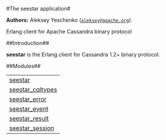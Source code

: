 

#The seestar application#


__Authors:__ Aleksey Yeschenko ([`aleksey@apache.org`](mailto:aleksey@apache.org)).

Erlang client for Apache Cassandra binary protocol

##Introduction##

<strong>seestar</strong>
 is the Erlang client for Cassandra 1.2+ binary protocol.


##Modules##


<table width="100%" border="0" summary="list of modules">
<tr><td><a href="seestar.md" class="module">seestar</a></td></tr>
<tr><td><a href="seestar_cqltypes.md" class="module">seestar_cqltypes</a></td></tr>
<tr><td><a href="seestar_error.md" class="module">seestar_error</a></td></tr>
<tr><td><a href="seestar_event.md" class="module">seestar_event</a></td></tr>
<tr><td><a href="seestar_result.md" class="module">seestar_result</a></td></tr>
<tr><td><a href="seestar_session.md" class="module">seestar_session</a></td></tr></table>

